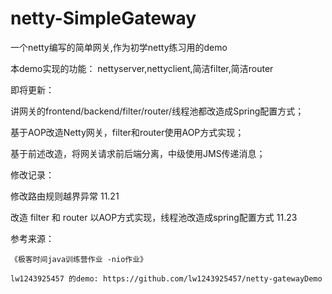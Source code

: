 # netty-SimpleGateway
一个netty编写的简单网关,作为初学netty练习用的demo

本demo实现的功能： nettyserver,nettyclient,简洁filter,简洁router




即将更新：

讲网关的frontend/backend/filter/router/线程池都改造成Spring配置方式；

基于AOP改造Netty网关，filter和router使用AOP方式实现；

基于前述改造，将网关请求前后端分离，中级使用JMS传递消息；


修改记录：

修改路由规则越界异常  11.21

改造 filter 和 router 以AOP方式实现，线程池改造成spring配置方式  11.23


参考来源：

    《极客时间java训练营作业 -nio作业》

    lw1243925457 的demo: https://github.com/lw1243925457/netty-gatewayDemo
